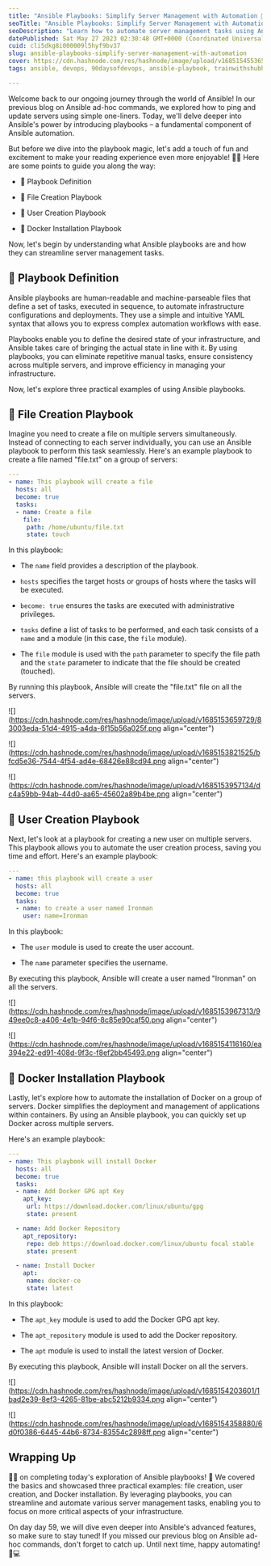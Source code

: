 ```yaml
---
title: "Ansible Playbooks: Simplify Server Management with Automation 🤖"
seoTitle: "Ansible Playbooks: Simplify Server Management with Automation 🤖"
seoDescription: "Learn how to automate server management tasks using Ansible playbooks. Explore examples of file creation, user creation, and Docker installation playbooks."
datePublished: Sat May 27 2023 02:30:48 GMT+0000 (Coordinated Universal Time)
cuid: cli5dkg8i000009l5hyf9bv37
slug: ansible-playbooks-simplify-server-management-with-automation
cover: https://cdn.hashnode.com/res/hashnode/image/upload/v1685154553650/0bca1b29-2b9a-4f6f-ad83-4e46e2b2e38f.png
tags: ansible, devops, 90daysofdevops, ansible-playbook, trainwithshubham

---
```


Welcome back to our ongoing journey through the world of Ansible! In our previous blog on Ansible ad-hoc commands, we explored how to ping and update servers using simple one-liners. Today, we'll delve deeper into Ansible's power by introducing playbooks – a fundamental component of Ansible automation.

But before we dive into the playbook magic, let's add a touch of fun and excitement to make your reading experience even more enjoyable! 🎉✨ Here are some points to guide you along the way:

* 📜 Playbook Definition
    
* 📂 File Creation Playbook
    
* 👤 User Creation Playbook
    
* 🐳 Docker Installation Playbook
    

Now, let's begin by understanding what Ansible playbooks are and how they can streamline server management tasks.

## 📜 Playbook Definition

Ansible playbooks are human-readable and machine-parseable files that define a set of tasks, executed in sequence, to automate infrastructure configurations and deployments. They use a simple and intuitive YAML syntax that allows you to express complex automation workflows with ease.

Playbooks enable you to define the desired state of your infrastructure, and Ansible takes care of bringing the actual state in line with it. By using playbooks, you can eliminate repetitive manual tasks, ensure consistency across multiple servers, and improve efficiency in managing your infrastructure.

Now, let's explore three practical examples of using Ansible playbooks.

## 📂 File Creation Playbook

Imagine you need to create a file on multiple servers simultaneously. Instead of connecting to each server individually, you can use an Ansible playbook to perform this task seamlessly. Here's an example playbook to create a file named "file.txt" on a group of servers:

```yaml
---
- name: This playbook will create a file
  hosts: all
  become: true
  tasks:
  - name: Create a file
    file:
     path: /home/ubuntu/file.txt
     state: touch
```

In this playbook:

* The `name` field provides a description of the playbook.
    
* `hosts` specifies the target hosts or groups of hosts where the tasks will be executed.
    
* `become: true` ensures the tasks are executed with administrative privileges.
    
* `tasks` define a list of tasks to be performed, and each task consists of a `name` and a module (in this case, the `file` module).
    
* The `file` module is used with the `path` parameter to specify the file path and the `state` parameter to indicate that the file should be created (touched).
    

By running this playbook, Ansible will create the "file.txt" file on all the servers.

![](https://cdn.hashnode.com/res/hashnode/image/upload/v1685153659729/83003eda-51d4-4915-a4da-6f15b56a025f.png align="center")

![](https://cdn.hashnode.com/res/hashnode/image/upload/v1685153821525/bfcd5e36-7544-4f54-ad4e-68426e88cd94.png align="center")

![](https://cdn.hashnode.com/res/hashnode/image/upload/v1685153957134/dc4a59bb-94ab-44d0-aa65-45602a89b4be.png align="center")

## 👤 User Creation Playbook

Next, let's look at a playbook for creating a new user on multiple servers. This playbook allows you to automate the user creation process, saving you time and effort. Here's an example playbook:

```yaml
---
- name: this playbook will create a user
  hosts: all
  become: true
  tasks:
  - name: to create a user named Ironman
    user: name=Ironman
```

In this playbook:

* The `user` module is used to create the user account.
    
* The `name` parameter specifies the username.
    

By executing this playbook, Ansible will create a user named "Ironman" on all the servers.

![](https://cdn.hashnode.com/res/hashnode/image/upload/v1685153967313/949ee0c8-a406-4e1b-94f6-8c85e90caf50.png align="center")

![](https://cdn.hashnode.com/res/hashnode/image/upload/v1685154116160/ea394e22-ed91-408d-9f3c-f8ef2bb45493.png align="center")

## 🐳 Docker Installation Playbook

Lastly, let's explore how to automate the installation of Docker on a group of servers. Docker simplifies the deployment and management of applications within containers. By using an Ansible playbook, you can quickly set up Docker across multiple servers.

Here's an example playbook:

```yaml
---
- name: This playbook will install Docker
  hosts: all
  become: true
  tasks:
  - name: Add Docker GPG apt Key
    apt_key:
     url: https://download.docker.com/linux/ubuntu/gpg
     state: present

  - name: Add Docker Repository
    apt_repository:
     repo: deb https://download.docker.com/linux/ubuntu focal stable
     state: present

  - name: Install Docker
    apt:
     name: docker-ce
     state: latest
```

In this playbook:

* The `apt_key` module is used to add the Docker GPG apt key.
    
* The `apt_repository` module is used to add the Docker repository.
    
* The `apt` module is used to install the latest version of Docker.
    

By executing this playbook, Ansible will install Docker on all the servers.

![](https://cdn.hashnode.com/res/hashnode/image/upload/v1685154203601/1bad2e39-8ef3-4265-81be-abc5212b9334.png align="center")

![](https://cdn.hashnode.com/res/hashnode/image/upload/v1685154358880/6d0f0386-6445-44b6-8734-83554c2898ff.png align="center")

## Wrapping Up

🥳🥳 on completing today's exploration of Ansible playbooks! 🎉 We covered the basics and showcased three practical examples: file creation, user creation, and Docker installation. By leveraging playbooks, you can streamline and automate various server management tasks, enabling you to focus on more critical aspects of your infrastructure.

On day day 59, we will dive even deeper into Ansible's advanced features, so make sure to stay tuned! If you missed our previous blog on Ansible ad-hoc commands, don't forget to catch up. Until next time, happy automating! 🤖💻